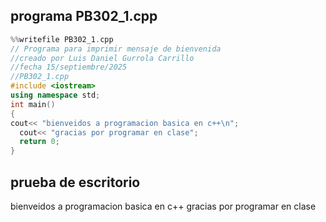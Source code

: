 ## programa PB302_1.cpp
``` cpp
%%writefile PB302_1.cpp
// Programa para imprimir mensaje de bienvenida
//creado por Luis Daniel Gurrola Carrillo
//fecha 15/septiembre/2025
//PB302_1.cpp
#include <iostream>
using namespace std;
int main()
{
cout<< "bienveidos a programacion basica en c++\n";
  cout<< "gracias por programar en clase";
  return 0;
}
```
## prueba de escritorio
bienveidos a programacion basica en c++
gracias por programar en clase
